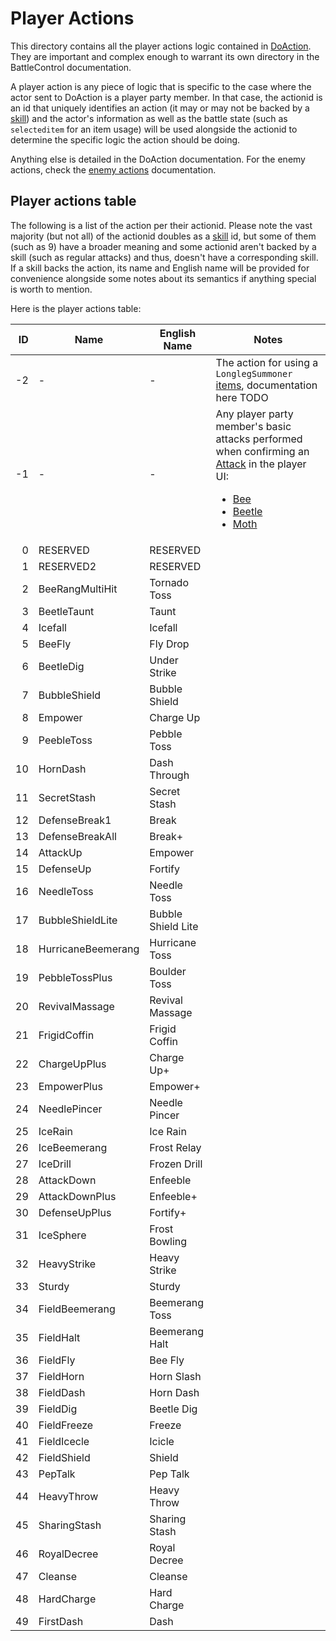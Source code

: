 # Player Actions
This directory contains all the player actions logic contained in [DoAction](../Battle%20flow/Action%20coroutines/DoAction.md). They are important and complex enough to warrant its own directory in the BattleControl documentation.

A player action is any piece of logic that is specific to the case where the actor sent to DoAction is a player party member. In that case, the actionid is an id that uniquely identifies an action (it may or may not be backed by a [skill](../../Enums%20and%20IDs/Skills.md)) and the actor's information as well as the battle state (such as `selecteditem` for an item usage) will be used alongside the actionid to determine the specific logic the action should be doing.

Anything else is detailed in the DoAction documentation. For the enemy actions, check the [enemy actions](../Enemy%20actions/Enemy%20actions.md) documentation.

## Player actions table
The following is a list of the action per their actionid. Please note the vast majority (but not all) of the actionid doubles as a [skill](../../Enums%20and%20IDs/Skills.md) id, but some of them (such as 9) have a broader meaning and some actionid aren't backed by a skill (such as regular attacks) and thus, doesn't have a corresponding skill. If a skill backs the action, its name and English name will be provided for convenience alongside some notes about its semantics if anything special is worth to mention.

Here is the player actions table:

|ID|Name|English Name|Notes|
|-:|----|------------|-----|
|-2|-|-|The action for using a `LonglegSummoner` [items](../../Enums%20and%20IDs/Items.md), documentation here TODO|
|-1|-|-|Any player party member's basic attacks performed when confirming an [Attack](../Player%20UI/Confirmation%20handling/SelectEnemy.md#attack) in the player UI:<ul><li>[Bee](Basic%20attacks/Bee.md)</li><li>[Beetle](Basic%20attacks/Beetle.md)</li><li>[Moth](Basic%20attacks/Moth.md)</li></ul>|
|0|RESERVED|RESERVED||
|1|RESERVED2|RESERVED||
|2|BeeRangMultiHit|Tornado Toss||
|3|BeetleTaunt|Taunt||
|4|Icefall|Icefall||
|5|BeeFly|Fly Drop||
|6|BeetleDig|Under Strike||
|7|BubbleShield|Bubble Shield||
|8|Empower|Charge Up||
|9|PeebleToss|Pebble Toss||
|10|HornDash|Dash Through||
|11|SecretStash|Secret Stash||
|12|DefenseBreak1|Break||
|13|DefenseBreakAll|Break+||
|14|AttackUp|Empower||
|15|DefenseUp|Fortify||
|16|NeedleToss|Needle Toss||
|17|BubbleShieldLite|Bubble Shield Lite||
|18|HurricaneBeemerang|Hurricane Toss||
|19|PebbleTossPlus|Boulder Toss||
|20|RevivalMassage|Revival Massage||
|21|FrigidCoffin|Frigid Coffin||
|22|ChargeUpPlus|Charge Up+||
|23|EmpowerPlus|Empower+||
|24|NeedlePincer|Needle Pincer||
|25|IceRain|Ice Rain||
|26|IceBeemerang|Frost Relay||
|27|IceDrill|Frozen Drill||
|28|AttackDown|Enfeeble||
|29|AttackDownPlus|Enfeeble+||
|30|DefenseUpPlus|Fortify+||
|31|IceSphere|Frost Bowling||
|32|HeavyStrike|Heavy Strike||
|33|Sturdy|Sturdy||
|34|FieldBeemerang|Beemerang Toss||
|35|FieldHalt|Beemerang Halt||
|36|FieldFly|Bee Fly||
|37|FieldHorn|Horn Slash||
|38|FieldDash|Horn Dash||
|39|FieldDig|Beetle Dig||
|40|FieldFreeze|Freeze||
|41|FieldIcecle|Icicle||
|42|FieldShield|Shield||
|43|PepTalk|Pep Talk||
|44|HeavyThrow|Heavy Throw||
|45|SharingStash|Sharing Stash||
|46|RoyalDecree|Royal Decree||
|47|Cleanse|Cleanse||
|48|HardCharge|Hard Charge||
|49|FirstDash|Dash||